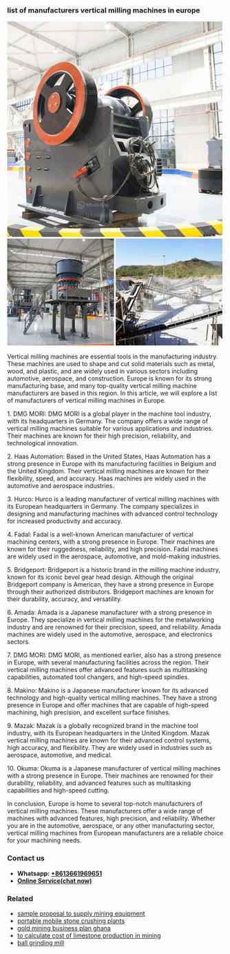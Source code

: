 <h3>list of manufacturers vertical milling machines in europe</h3><img src='1706773356.jpg' alt=''><p>Vertical milling machines are essential tools in the manufacturing industry. These machines are used to shape and cut solid materials such as metal, wood, and plastic, and are widely used in various sectors including automotive, aerospace, and construction. Europe is known for its strong manufacturing base, and many top-quality vertical milling machine manufacturers are based in this region. In this article, we will explore a list of manufacturers of vertical milling machines in Europe.</p><p>1. DMG MORI: DMG MORI is a global player in the machine tool industry, with its headquarters in Germany. The company offers a wide range of vertical milling machines suitable for various applications and industries. Their machines are known for their high precision, reliability, and technological innovation.</p><p>2. Haas Automation: Based in the United States, Haas Automation has a strong presence in Europe with its manufacturing facilities in Belgium and the United Kingdom. Their vertical milling machines are known for their flexibility, speed, and accuracy. Haas machines are widely used in the automotive and aerospace industries.</p><p>3. Hurco: Hurco is a leading manufacturer of vertical milling machines with its European headquarters in Germany. The company specializes in designing and manufacturing machines with advanced control technology for increased productivity and accuracy.</p><p>4. Fadal: Fadal is a well-known American manufacturer of vertical machining centers, with a strong presence in Europe. Their machines are known for their ruggedness, reliability, and high precision. Fadal machines are widely used in the aerospace, automotive, and mold-making industries.</p><p>5. Bridgeport: Bridgeport is a historic brand in the milling machine industry, known for its iconic bevel gear head design. Although the original Bridgeport company is American, they have a strong presence in Europe through their authorized distributors. Bridgeport machines are known for their durability, accuracy, and versatility.</p><p>6. Amada: Amada is a Japanese manufacturer with a strong presence in Europe. They specialize in vertical milling machines for the metalworking industry and are renowned for their precision, speed, and reliability. Amada machines are widely used in the automotive, aerospace, and electronics sectors.</p><p>7. DMG MORI: DMG MORI, as mentioned earlier, also has a strong presence in Europe, with several manufacturing facilities across the region. Their vertical milling machines offer advanced features such as multitasking capabilities, automated tool changers, and high-speed spindles.</p><p>8. Makino: Makino is a Japanese manufacturer known for its advanced technology and high-quality vertical milling machines. They have a strong presence in Europe and offer machines that are capable of high-speed machining, high precision, and excellent surface finishes.</p><p>9. Mazak: Mazak is a globally recognized brand in the machine tool industry, with its European headquarters in the United Kingdom. Mazak vertical milling machines are known for their advanced control systems, high accuracy, and flexibility. They are widely used in industries such as aerospace, automotive, and medical.</p><p>10. Okuma: Okuma is a Japanese manufacturer of vertical milling machines with a strong presence in Europe. Their machines are renowned for their durability, reliability, and advanced features such as multitasking capabilities and high-speed cutting.</p><p>In conclusion, Europe is home to several top-notch manufacturers of vertical milling machines. These manufacturers offer a wide range of machines with advanced features, high precision, and reliability. Whether you are in the automotive, aerospace, or any other manufacturing sector, vertical milling machines from European manufacturers are a reliable choice for your machining needs.</p><h3>Contact us</h3><ul><li><strong>Whatsapp:&nbsp;<a href="https://wa.me/8613661969651">+8613661969651</a></strong></li><li><a href="https://swt.shibang-china.com/?git&amp;zhl&amp;list of manufacturers vertical milling machines in europe"><strong>Online Service(chat now)</strong></a></li></ul><h3>Related</h3><ul><li><a href='sample proposal to supply mining equipment.md'>sample proposal to supply mining equipment</a></li><li><a href='portable mobile stone crushing plants.md'>portable mobile stone crushing plants</a></li><li><a href='gold mining business plan ghana.md'>gold mining business plan ghana</a></li><li><a href='to calculate cost of limestone production in mining.md'>to calculate cost of limestone production in mining</a></li><li><a href='ball grinding mill.md'>ball grinding mill</a></li></ul>